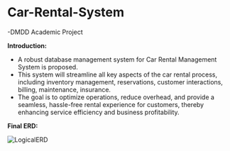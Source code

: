 # Car-Rental-System

-DMDD Academic Project

**Introduction:**
* A robust database management system for Car Rental Management System is proposed.​
* This system will streamline all key aspects of the car rental process, including inventory management, reservations, customer interactions, billing, maintenance, insurance.​
* The goal is to optimize operations, reduce overhead, and provide a seamless, hassle-free rental experience for customers, thereby enhancing service efficiency and business profitability.


**Final ERD:**

![LogicalERD](https://github.com/smithiParthi213/Car-Rental-System/assets/145076623/ab4583de-749d-4ff7-a5a2-2a3c97d7448e)
